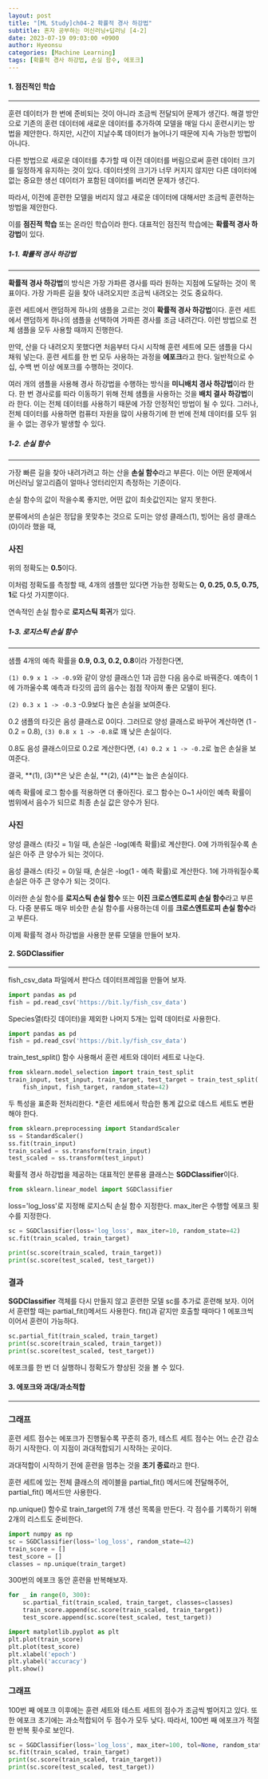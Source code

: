 ```yaml
---
layout: post
title: "[ML Study]ch04-2 확률적 경사 하강법"
subtitle: 혼자 공부하는 머신러닝+딥러닝 [4-2]
date: 2023-07-19 09:03:00 +0900
author: Hyeonsu
categories: [Machine Learning]
tags: [확률적 경사 하강법, 손실 함수, 에포크]
---
```


#### 1. 점진적인 학습
---------------------------

훈련 데이터가 한 번에 준비되는 것이 아니라 조금씩 전달되어 문제가 생긴다.
해결 방안으로 기존의 훈련 데이터에 새로운 데이터를 추가하여 모델을 매일 다시 훈련시키는 방법을 제안한다.
하지만, 시간이 지날수록 데이터가 늘어나기 때문에 지속 가능한 방법이 아니다.

다른 방법으로 새로운 데이터를 추가할 때 이전 데이터를 버림으로써 훈련 데이터 크기를 일정하게 유지하는 것이 있다.
데이터셋의 크기가 너무 커지지 않지만 다른 데이터에 없는 중요한 생선 데이터가 포함된 데이터를 버리면 문제가 생긴다.

따라서, 이전에 훈련한 모델을 버리지 않고 새로운 데이터에 대해서만 조금씩 훈련하는 방법을 제안한다.

이를 **점진적 학습** 또는 온라인 학습이라 한다.
대표적인 점진적 학습에는 **확률적 경사 하강법**이 있다.

##### 1-1. 확률적 경사 하강법
---------------------------

**확률적 경사 하강법**의 방식은 가장 가파른 경사를 따라 원하는 지점에 도달하는 것이 목표이다.
가장 가파른 길을 찾아 내려오지만 조금씩 내려오는 것도 중요하다.

훈련 세트에서 랜덤하게 하나의 샘플을 고르는 것이 **확률적 경사 하강법**이다.
훈련 세트에서 랜덤하게 하나의 샘플을 선택하여 가파른 경사를 조금 내려간다.
이런 방법으로 전체 샘플을 모두 사용할 때까지 진행한다.

만약, 산을 다 내려오지 못했다면 처음부터 다시 시작해 훈련 세트에 모든 샘플을 다시 채워 넣는다.
훈련 세트를 한 번 모두 사용하는 과정을 **에포크**라고 한다.
일반적으로 수십, 수백 번 이상 에포크를 수행하는 것이다.

여러 개의 샘플을 사용해 경사 하강법을 수행하는 방식을 **미니배치 경사 하강법**이라 한다.
한 번 경사로를 따라 이동하기 위해 전체 샘플을 사용하는 것을 **배치 결사 하강법**이라 한다.
이는 전체 데이터를 사용하기 때문에 가장 안정적인 방법이 될 수 있다.
그러나, 전체 데이터를 사용하면 컴퓨터 자원을 많이 사용하기에 한 번에 전체 데이터를 모두 읽을 수 없는 경우가 발생할 수 있다.

##### 1-2. 손실 함수
---------------------------

가장 빠른 길을 찾아 내려가려고 하는 산을 **손실 함수**라고 부른다.
이는 어떤 문제에서 머신러닝 알고리즘이 얼마나 엉터리인지 측정하는 기준이다.

손실 함수의 값이 작을수록 좋지만, 어떤 값이 최솟값인지는 알지 못한다.

분류에서의 손실은 정답을 못맞추는 것으로 
도미는 양성 클래스(1), 빙어는 음성 클래스(0)이라 했을 때,
### 사진 
위의 정확도는 **0.5**이다.

이처럼 정확도를 측정할 때, 4개의 샘플만 있다면 가능한 정확도는 **0, 0.25, 0.5, 0.75, 1**로 다섯 가지뿐이다.

연속적인 손실 함수로 **로지스틱 회귀**가 있다.

##### 1-3. 로지스틱 손실 함수
---------------------------

샘플 4개의 예측 확률을 **0.9, 0.3, 0.2, 0.8**이라 가정한다면,

`(1) 0.9 x 1 -> -0.9`와 같이 양성 클래스인 1과 곱한 다음 음수로 바꿔준다.
예측이 1에 가까울수록 예측과 타깃의 곱의 음수는 점점 작아져 좋은 모델이 된다.

`(2) 0.3 x 1 -> -0.3` -0.9보다 높은 손실을 보여준다.

0.2 샘플의 타깃은 음성 클래스로 0이다.
그러므로 양성 클래스로 바꾸어 계산하면 (1 - 0.2 = 0.8),
`(3) 0.8 x 1 -> -0.8`로 꽤 낮은 손실이다.

0.8도 음성 클래스이므로 0.2로 계산한다면,
`(4) 0.2 x 1 -> -0.2`로 높은 손실을 보여준다.

결국, **(1), (3)**은 낮은 손실, **(2), (4)**는 높은 손실이다.

예측 확률에 로그 함수를 적용하면 더 좋아진다.
로그 함수는 0~1 사이인 예측 확률이 범위에서 음수가 되므로 최종 손실 값은 양수가 된다.
### 사진

양성 클래스 (타깃 = 1)일 때, 손실은 -log(예측 확률)로 계산한다.
0에 가까워질수록 손실은 아주 큰 양수가 되는 것이다.

음성 클래스 (타깃 = 0)일 때, 손실은 -log(1 - 예측 확률)로 계산한다.
1에 가까워질수록 손실은 아주 큰 양수가 되는 것이다.

이러한 손실 함수를 **로지스틱 손실 함수** 또는 **이진 크로스엔트로피 손실 함수**라고 부른다.
다중 분류도 매우 비슷한 손실 함수를 사용하는데 이를 **크로스엔트로피 손실 함수**라고 부른다.

이제 확률적 경사 하강법을 사용한 분류 모델을 만들어 보자.




#### 2. SGDClassifier
---------------------------

fish_csv_data 파일에서 판다스 데이터프레임을 만들어 보자.
```python
import pandas as pd
fish = pd.read_csv('https://bit.ly/fish_csv_data')
```

Species열(타깃 데이터)을 제외한 나머지 5개는 입력 데이터로 사용한다.
```python
import pandas as pd
fish = pd.read_csv('https://bit.ly/fish_csv_data')
```

train_test_split() 함수 사용해서 훈련 세트와 데이터 세트로 나눈다.
```python
from sklearn.model_selection import train_test_split
train_input, test_input, train_target, test_target = train_test_split(
    fish_input, fish_target, random_state=42)
```
두 특성을 표준화 전처리한다.
*훈련 세트에서 학습한 통계 값으로 데스트 세트도 변환해야 한다.
```python
from sklearn.preprocessing import StandardScaler
ss = StandardScaler()
ss.fit(train_input)
train_scaled = ss.transform(train_input)
test_scaled = ss.transform(test_input)
```


확률적 경사 하강법을 제공하는 대표적인 분류용 클래스는 **SGDClassifier**이다.
```python
from sklearn.linear_model import SGDClassifier
```
loss='log_loss'로 지정해 로지스틱 손실 함수 지정한다.
max_iter은 수행할 에포크 횟수를 지정한다.
```python
sc = SGDClassifier(loss='log_loss', max_iter=10, random_state=42)
sc.fit(train_scaled, train_target)

print(sc.score(train_scaled, train_target))
print(sc.score(test_scaled, test_target))
```
### 결과

**SGDClassifier** 객체를 다시 만들지 않고 훈련한 모델 sc를 추가로 훈련해 보자.
이어서 훈련할 때는 partial_fit()메서드 사용한다.
fit()과 같지만 호출할 때마다 1 에포크씩 이어서 훈련이 가능하다.
```python
sc.partial_fit(train_scaled, train_target)
print(sc.score(train_scaled, train_target))
print(sc.score(test_scaled, test_target))
```
에포크를 한 번 더 실행하니 정확도가 향상된 것을 볼 수 있다.



#### 3. 에포크와 과대/과소적합
---------------------------

### 그래프
훈련 세트 점수는 에포크가 진행될수록 꾸준히 증가,
테스트 세트 점수는 어느 순간 감소하기 시작한다.
이 지점이 과대적합되기 시작하는 곳이다.

과대적합이 시작하기 전에 훈련을 멈추는 것을 **조기 종료**라고 한다.

훈련 세트에 있는 전체 클래스의 레이블을 partial_fit() 메서드에 전달해주어,
partial_fit() 메서드만 사용한다.

np.unique() 함수로 train_target의 7개 생선 목록을 만든다.
각 점수를 기록하기 위해 2개의 리스트도 준비한다.
```python
import numpy as np
sc = SGDClassifier(loss='log_loss', random_state=42)
train_score = []
test_score = []
classes = np.unique(train_target)
```
300번의 에포크 동안 훈련을 반복해보자.
```python
for _ in range(0, 300):
    sc.partial_fit(train_scaled, train_target, classes=classes)
    train_score.append(sc.score(train_scaled, train_target))
    test_score.append(sc.score(test_scaled, test_target))
```

```python
import matplotlib.pyplot as plt
plt.plot(train_score)
plt.plot(test_score)
plt.xlabel('epoch')
plt.ylabel('accuracy')
plt.show()
```
### 그래프
100번 째 에포크 이후에는 훈련 세트와 테스트 세트의 점수가 조금씩 벌어지고 있다.
또한 에포크 초기에는 과소적합되어 두 점수가 모두 낮다.
따라서, 100번 째 에포크가 적절한 반복 횟수로 보인다.
```python
sc = SGDClassifier(loss='log_loss', max_iter=100, tol=None, random_state=42)
sc.fit(train_scaled, train_target)
print(sc.score(train_scaled, train_target))
print(sc.score(test_scaled, test_target))
```
